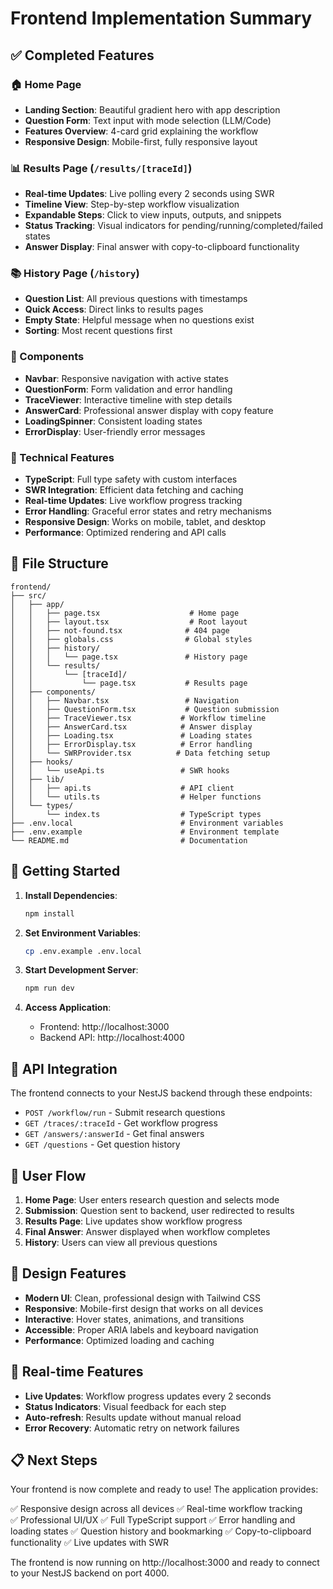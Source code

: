 # Frontend Implementation Summary

## ✅ Completed Features

### 🏠 Home Page
- **Landing Section**: Beautiful gradient hero with app description
- **Question Form**: Text input with mode selection (LLM/Code)
- **Features Overview**: 4-card grid explaining the workflow
- **Responsive Design**: Mobile-first, fully responsive layout

### 📊 Results Page (`/results/[traceId]`)
- **Real-time Updates**: Live polling every 2 seconds using SWR
- **Timeline View**: Step-by-step workflow visualization
- **Expandable Steps**: Click to view inputs, outputs, and snippets
- **Status Tracking**: Visual indicators for pending/running/completed/failed states
- **Answer Display**: Final answer with copy-to-clipboard functionality

### 📚 History Page (`/history`)
- **Question List**: All previous questions with timestamps
- **Quick Access**: Direct links to results pages
- **Empty State**: Helpful message when no questions exist
- **Sorting**: Most recent questions first

### 🧩 Components
- **Navbar**: Responsive navigation with active states
- **QuestionForm**: Form validation and error handling
- **TraceViewer**: Interactive timeline with step details
- **AnswerCard**: Professional answer display with copy feature
- **LoadingSpinner**: Consistent loading states
- **ErrorDisplay**: User-friendly error messages

### 🔧 Technical Features
- **TypeScript**: Full type safety with custom interfaces
- **SWR Integration**: Efficient data fetching and caching
- **Real-time Updates**: Live workflow progress tracking
- **Error Handling**: Graceful error states and retry mechanisms
- **Responsive Design**: Works on mobile, tablet, and desktop
- **Performance**: Optimized rendering and API calls

## 📁 File Structure

```
frontend/
├── src/
│   ├── app/
│   │   ├── page.tsx                    # Home page
│   │   ├── layout.tsx                  # Root layout
│   │   ├── not-found.tsx              # 404 page
│   │   ├── globals.css                # Global styles
│   │   ├── history/
│   │   │   └── page.tsx               # History page
│   │   └── results/
│   │       └── [traceId]/
│   │           └── page.tsx           # Results page
│   ├── components/
│   │   ├── Navbar.tsx                 # Navigation
│   │   ├── QuestionForm.tsx           # Question submission
│   │   ├── TraceViewer.tsx           # Workflow timeline
│   │   ├── AnswerCard.tsx            # Answer display
│   │   ├── Loading.tsx               # Loading states
│   │   ├── ErrorDisplay.tsx          # Error handling
│   │   └── SWRProvider.tsx          # Data fetching setup
│   ├── hooks/
│   │   └── useApi.ts                 # SWR hooks
│   ├── lib/
│   │   ├── api.ts                    # API client
│   │   └── utils.ts                  # Helper functions
│   └── types/
│       └── index.ts                  # TypeScript types
├── .env.local                        # Environment variables
├── .env.example                      # Environment template
└── README.md                         # Documentation
```

## 🚀 Getting Started

1. **Install Dependencies**:
   ```bash
   npm install
   ```

2. **Set Environment Variables**:
   ```bash
   cp .env.example .env.local
   ```

3. **Start Development Server**:
   ```bash
   npm run dev
   ```

4. **Access Application**:
   - Frontend: http://localhost:3000
   - Backend API: http://localhost:4000

## 🔌 API Integration

The frontend connects to your NestJS backend through these endpoints:

- `POST /workflow/run` - Submit research questions
- `GET /traces/:traceId` - Get workflow progress  
- `GET /answers/:answerId` - Get final answers
- `GET /questions` - Get question history

## 📱 User Flow

1. **Home Page**: User enters research question and selects mode
2. **Submission**: Question sent to backend, user redirected to results
3. **Results Page**: Live updates show workflow progress
4. **Final Answer**: Answer displayed when workflow completes
5. **History**: Users can view all previous questions

## 🎨 Design Features

- **Modern UI**: Clean, professional design with Tailwind CSS
- **Responsive**: Mobile-first design that works on all devices
- **Interactive**: Hover states, animations, and transitions
- **Accessible**: Proper ARIA labels and keyboard navigation
- **Performance**: Optimized loading and caching

## 🔄 Real-time Features

- **Live Updates**: Workflow progress updates every 2 seconds
- **Status Indicators**: Visual feedback for each step
- **Auto-refresh**: Results update without manual reload
- **Error Recovery**: Automatic retry on network failures

## 📋 Next Steps

Your frontend is now complete and ready to use! The application provides:

✅ Responsive design across all devices
✅ Real-time workflow tracking  
✅ Professional UI/UX
✅ Full TypeScript support
✅ Error handling and loading states
✅ Question history and bookmarking
✅ Copy-to-clipboard functionality
✅ Live updates with SWR

The frontend is now running on http://localhost:3000 and ready to connect to your NestJS backend on port 4000.